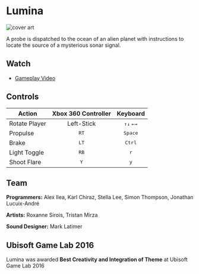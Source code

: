 # Lumina

![cover art](https://cloud.githubusercontent.com/assets/10332234/19215375/1fd38a7a-8d51-11e6-982c-76909842651b.jpg)

A probe is dispatched to the ocean of an alien planet with instructions to locate the source of a mysterious sonar signal.

## Watch
* [Gameplay Video](https://vimeo.com/186107760)

## Controls
| Action        | Xbox 360 Controller | Keyboard                  |
| ------------- |:-------------------:| :------------------------:|
| Rotate Player | Left-Stick          | <kbd>&#8593;</kbd><kbd>&#8595;</kbd> <kbd>&#8592;</kbd><kbd>&#8594;</kbd>|
| Propulse      | <kbd>RT</kbd>       | <kbd>Space</kbd>          |
| Brake  	| <kbd>LT</kbd>       | <kbd>Ctrl</kbd>           |
| Light Toggle  | <kbd>RB</kbd>       | <kbd>r</kbd>              |
| Shoot Flare   | <kbd>Y</kbd>        | <kbd>y</kbd>              |

## Team
**Programmers:** Alex Ilea, Karl Chiraz, Stella Lee, Simon Thompson, Jonathan Lucuix-André

**Artists:** Roxanne Sirois, Tristan Mirza

**Sound Designer:** Mark Latimer

## Ubisoft Game Lab 2016
Lumina was awarded **Best Creativity and Integration of Theme** at Ubisoft Game Lab 2016
